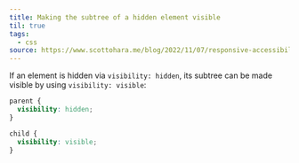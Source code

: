 ```yaml
---
title: Making the subtree of a hidden element visible
til: true
tags:
  - css
source: https://www.scottohara.me/blog/2022/11/07/responsive-accessibility.html
---
```


If an element is hidden via `visibility: hidden`, its subtree can be made visible by using `visibility: visible`:

```css
parent {
  visibility: hidden;
}

child {
  visibility: visible;
}
```
